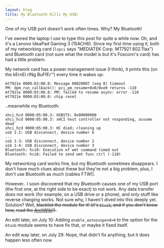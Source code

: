 ```yaml
---
layout: blog
title: My Bluetooth Kills My USB!
---
```


One of my USB port doesn't work often times. Why? My Bluetooth!

I've owned the laptop I use to type this post for quite a while now. Oh, and it's a Lenovo IdeaPad Gaming 3 (15ACH6). Since my first time using it, both of my networking card (`lspci` says "MEDIATEK Corp. MT7921 802.11ax") and Bluetooth card (not sure what the model is but it's Foxconn's card) has had a little problem. 

My network card has a power management issue (I think), it prints this (on the kErnEl rINg BuFfEr™) every time it wakes up:

```text
mt7921e 0000:03:00.0: Message 00020007 (seq 8) timeout
PM: dpm_run_callback(): pci_pm_resume+0x0/0xe0 returns -110
mt7921e 0000:03:00.0: PM: failed to resume async: error -110
mt7921e 0000:03:00.0: chip reset
```

..meanwhile my Bluetooth:


```text
xhci_hcd 0000:05:00.3: USBSTS: 0x00000000
xhci_hcd 0000:05:00.3: xHCI host controller not responding, assume dead
xhci_hcd 0000:05:00.3: HC died; cleaning up
usb 1-2: USB disconnect, device number 6
...
usb 1-3: USB disconnect, device number 2
usb 1-4: USB disconnect, device number 3
Bluetooth: hci0: Execution of wmt command timed out
Bluetooth: hci0: Failed to send wmt func ctrl (-110)
```

My networking card works fine, but my Bluetooth sometimes disappears. I don't have much clues about these but they're not a big problem, plus, I don't use Bluetooth as much (cables FTW!). 

However.. I soon discovered that my Bluetooth causes one of my USB port (the first one, at the right side to be exact) to not work. Any data transfer does not work (for example, on a USB drive or a phone), and only stuff like reverse charging works. Not sure why, I haven't dived into this deeply yet. Solution? Well, ~~blacklist the module for it! (it's `btusb`, and if you don't know how, read the [ArchWiki](https://wiki.archlinux.org/title/Kernel_module#Blacklisting)!).~~

An edit later, on July 10: Adding `enable_autosuspend=0` to the option for the `btusb` module seems to have fix that, or maybe it fixed itself.

An edit way later, on July 29: Nope, that didn't fix anything, but it does happen less often now.
